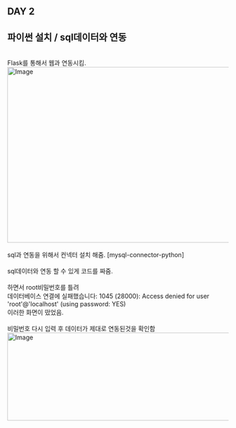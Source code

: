 ## DAY 2
## 파이썬 설치 / sql데이터와 연동

<br>
Flask를 통해서 웹과 연동시킴.
<br>
<img width="800" height="400" alt="Image" src="https://github.com/user-attachments/assets/3cc64efd-8bbb-4b9f-bace-12a73bd1b257" />
<br/>
<br/>
sql과 연동을 위해서 컨넥터 설치 해줌. [mysql-connector-python]

<br/>
<br/>
sql데이터와 연동 할 수 있게 코드를 짜줌.
<br/>
<br/>
하면서 root비밀번호를 틀려  <br>데이터베이스 연결에 실패했습니다: 1045 (28000): Access denied for user 'root'@'localhost' (using password: YES)<br>  이러한 화면이 떴었음. 
<br/>
<br/>
비밀번호 다시 입력 후 데이터가 제대로 연동된것을 확인함
<br>
<img width="600" height="200" alt="Image" src="https://github.com/user-attachments/assets/f7d577d5-d326-417e-849b-0e2770827341" />
